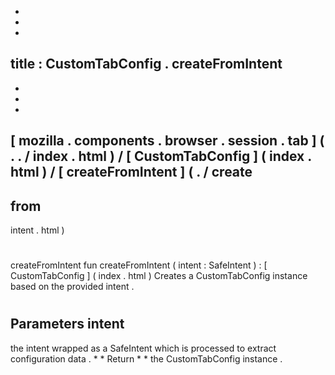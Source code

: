 -
-
-
title
:
CustomTabConfig
.
createFromIntent
-
-
-
-
[
mozilla
.
components
.
browser
.
session
.
tab
]
(
.
.
/
index
.
html
)
/
[
CustomTabConfig
]
(
index
.
html
)
/
[
createFromIntent
]
(
.
/
create
-
from
-
intent
.
html
)
#
createFromIntent
fun
createFromIntent
(
intent
:
SafeIntent
)
:
[
CustomTabConfig
]
(
index
.
html
)
Creates
a
CustomTabConfig
instance
based
on
the
provided
intent
.
#
#
#
Parameters
intent
-
the
intent
wrapped
as
a
SafeIntent
which
is
processed
to
extract
configuration
data
.
*
*
Return
*
*
the
CustomTabConfig
instance
.
